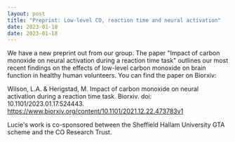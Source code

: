```yaml
---
layout: post
title: "Preprint: Low-level CO, reaction time and neural activation"
date: 2023-01-18
date: 2023-01-18
---
```

We have a new preprint out from our group. The paper "Impact of carbon monoxide on neural activation during a reaction time task" outlines our most recent findings on the effects of low-level carbon monoxide on brain function in healthy human volunteers. You can find the paper on Biorxiv:

Wilson, L.A. & Herigstad, M. Impact of carbon monoxide on neural activation during a reaction time task. Biorxiv. doi: 10.1101/2023.01.17.524443. [https://www.biorxiv.org/content/10.1101/2021.12.22.473783v1
](https://www.biorxiv.org/content/10.1101/2023.01.17.524443v1)

Lucie's work is co-sponsored between the Sheffield Hallam University GTA scheme and the CO Research Trust.
